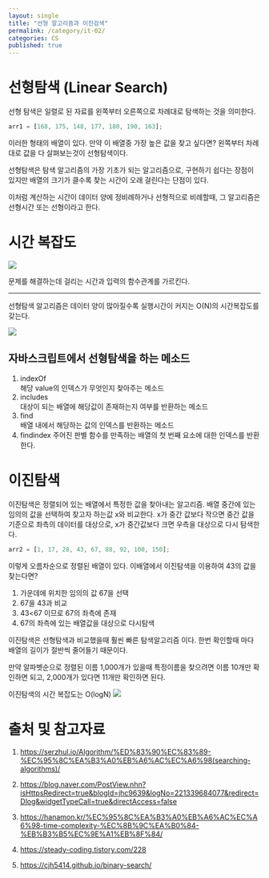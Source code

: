 ```yaml
---
layout: single
title: "선형 알고리즘과 이진검색"
permalink: /category/it-02/
categories: CS
published: true
---
```


# 선형탐색 (Linear Search)

선형 탐색은 일렬로 된 자료를 왼쪽부터 오른쪽으로 차례대로 탐색하는 것을 의미한다.

```js
arr1 = [168, 175, 148, 177, 180, 190, 163];
```

이러한 형태의 배열이 있다.
만약 이 배열중 가장 높은 값을 찾고 싶다면?
왼쪽부터 차례대로 값을 다 살펴보는것이 선형탐색이다.

선형탐색은 탐색 알고리즘의 가장 기초가 되는 알고리즘으로, 구현하기 쉽다는 장점이 있지만
배열의 크기가 클수록 찾는 시간이 오래 걸린다는 단점이 있다.

이처럼 계산하는 시간이 데이터 양에 정비례하거나 선형적으로 비례할때, 그 알고리즘은 선형시간 또는 선형이라고 한다.

# 시간 복잡도

![](https://ifh.cc/g/Jn4a6y.png)

문제를 해결하는데 걸리는 시간과 입력의 함수관계를 가르킨다.

---

선형탐색 알고리즘은 데이터 양이 많아질수록 실행시간이 커지는 O(N)의 시간복잡도를 갖는다.

![](https://ifh.cc/g/lgTN5j.png)

## 자바스크립트에서 선형탐색을 하는 메소드

1. indexOf  
   해당 value의 인덱스가 무엇인지 찾아주는 메소드
2. includes  
   대상이 되는 배열에 해당값이 존재하는지 여부를 반환하는 메소드
3. find  
   배열 내에서 해당하는 값의 인덱스를 반환하는 메소드
4. findindex
   주어진 판별 함수를 만족하는 배열의 첫 번째 요소에 대한 인덱스를 반환한다.

# 이진탐색

이진탐색은 정렬되어 있는 배열에서 특정한 값을 찾아내는 알고리즘. 배열 중간에 있는 임의의 값을 선택하여 찾고자 하는값 x와 비교한다. x가 중간 값보다 작으면 중간 값을 기준으로 좌측의 데이터를 대상으로, x가 중간값보다 크면 우측을 대상으로 다시 탐색한다.

```js
arr2 = [1, 17, 28, 43, 67, 88, 92, 100, 150];
```

이렇게 오름차순으로 정렬된 배열이 있다.
이배열에서 이진탐색을 이용하여 43의 값을 찾는다면?

1. 가운데에 위치한 임의의 값 67을 선택
2. 67을 43과 비교
3. 43<67 이므로 67의 좌측에 존재
4. 67의 좌측에 있는 배열값을 대상으로 다시탐색

이진탐색은 선형탐색과 비교했을때 훨씬 빠른 탐색알고리즘 이다. 한번 확인할때 마다 배열의 길이가 절반씩 줄어들기 때문이다.

만약 알파벳순으로 정렬된 이름 1,000개가 있을때 특정이름을 찾으려면 이름 10개만 확인하면 되고, 2,000개가 있다면 11개만 확인하면 된다.

이진탐색의 시간 복잡도는 O(logN)
![](https://ifh.cc/g/7dHVto.png)

# 출처 및 참고자료

1. https://serzhul.io/Algorithm/%ED%83%90%EC%83%89-%EC%95%8C%EA%B3%A0%EB%A6%AC%EC%A6%98(searching-algorithms)/

2. https://blog.naver.com/PostView.nhn?isHttpsRedirect=true&blogId=jhc9639&logNo=221339684077&redirect=Dlog&widgetTypeCall=true&directAccess=false

3. https://hanamon.kr/%EC%95%8C%EA%B3%A0%EB%A6%AC%EC%A6%98-time-complexity-%EC%8B%9C%EA%B0%84-%EB%B3%B5%EC%9E%A1%EB%8F%84/

4. https://steady-coding.tistory.com/228

5. https://cjh5414.github.io/binary-search/
